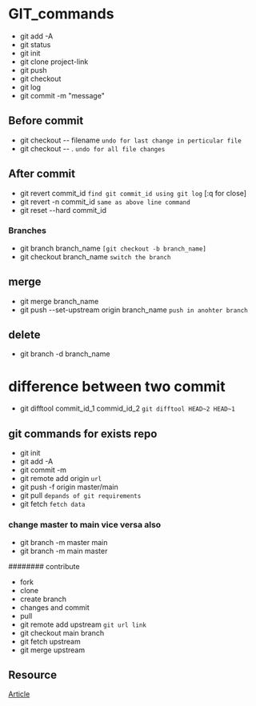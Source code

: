 # GIT_commands
* git add -A
* git status 
* git init
* git clone project-link
* git push 
* git checkout
* git log
* git commit -m "message"
## Before commit
* git checkout -- filename `undo for last change in perticular file`
* git checkout -- . `undo for all file changes`
## After commit
* git revert commit_id `find git commit_id using git log` [:q for close] 
* git revert -n commit_id  `same as above line command`
* git reset --hard commit_id 
### Branches
* git branch branch_name `[git checkout -b branch_name]`
* git checkout branch_name `switch the branch`
## merge
* git merge branch_name
* git push --set-upstream origin branch_name `push in anohter branch`
## delete 
* git branch -d branch_name
# difference between two commit
* git difftool commit_id_1 commid_id_2  `git difftool HEAD~2 HEAD~1`
## git commands for exists repo
* git init
* git add -A
* git commit -m
* git remote add origin `url `
* git push -f origin master/main
* git pull `depands of git requirements`
* git fetch `fetch data`
### change master to main vice versa also
* git branch -m master main
* git branch -m main master 

######## contribute 
* fork
* clone
* create branch
* changes and commit
* pull
* git remote add upstream `git url link`
* git checkout main branch
* git fetch upstream
* git merge upstream
## Resource
  [Article](https://www.c-sharpcorner.com/article/top-15-git-commands-with-examples-for-every-developers/)
